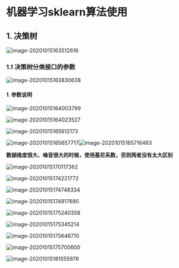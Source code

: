 # 机器学习sklearn算法使用

## 1. 决策树

![image-20201015163512616](C:\Users\xueshangling\AppData\Roaming\Typora\typora-user-images\image-20201015163512616.png)

### 1.1 决策树分类接口的参数

![image-20201015163830638](C:\Users\xueshangling\AppData\Roaming\Typora\typora-user-images\image-20201015163830638.png)

#### 1. 参数说明

![image-20201015164003799](C:\Users\xueshangling\AppData\Roaming\Typora\typora-user-images\image-20201015164003799.png)

![image-20201015164023527](C:\Users\xueshangling\AppData\Roaming\Typora\typora-user-images\image-20201015164023527.png)



![image-20201015165612173](C:\Users\xueshangling\AppData\Roaming\Typora\typora-user-images\image-20201015165612173.png)

![image-20201015165657717](C:\Users\xueshangling\AppData\Roaming\Typora\typora-user-images\image-20201015165657717.png)![image-20201015165716463](C:\Users\xueshangling\AppData\Roaming\Typora\typora-user-images\image-20201015165716463.png)

**数据维度很大、噪音很大的时候，使用基尼系数，否则两者没有太大区别**

![image-20201015170117362](C:\Users\xueshangling\AppData\Roaming\Typora\typora-user-images\image-20201015170117362.png)

![image-20201015174221772](C:\Users\xueshangling\AppData\Roaming\Typora\typora-user-images\image-20201015174221772.png)

![image-20201015174748334](C:\Users\xueshangling\AppData\Roaming\Typora\typora-user-images\image-20201015174748334.png)

![image-20201015174917690](C:\Users\xueshangling\AppData\Roaming\Typora\typora-user-images\image-20201015174917690.png)

![image-20201015175240358](C:\Users\xueshangling\AppData\Roaming\Typora\typora-user-images\image-20201015175240358.png)

![image-20201015175345214](C:\Users\xueshangling\AppData\Roaming\Typora\typora-user-images\image-20201015175345214.png)

![image-20201015175646710](C:\Users\xueshangling\AppData\Roaming\Typora\typora-user-images\image-20201015175646710.png)

![image-20201015175700600](C:\Users\xueshangling\AppData\Roaming\Typora\typora-user-images\image-20201015175700600.png)

![image-20201015181555978](C:\Users\xueshangling\AppData\Roaming\Typora\typora-user-images\image-20201015181555978.png)

